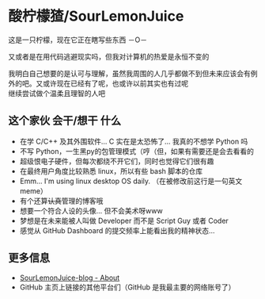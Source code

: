 # 酸柠檬猹/SourLemonJuice

这是一只柠檬，现在它正在瞎写些东西 －O－

又或者是在用代码逃避现实吗，但我对计算机的热爱是永恒不变的

我明白自己想要的是认可与理解，虽然我周围的人几乎都做不到但未来应该会有例外的吧。又或许现在已经有了呢，也或许以前其实也有过呢\
继续尝试做个温柔且理智的人吧

## 这个家伙 会干/想干 什么

- 在学 C/C++ 及其外围软件... C 实在是太恐怖了... 我真的不想学 Python 吗
- 不写 Python，一生黑py的包管理模式（哼（但，如果有需要还是会去看看的
- 超级恨电子硬件，但每次都绕不开它们，同时也觉得它们很有趣
- 在最终用户角度比较熟悉 linux，所以有些 bash 脚本的仓库
- Emm... I'm using linux desktop OS daily. （在被修改前这行是一句英文meme）
- 有个还算~~认真~~管理的博客哦
- 想要一个符合人设的头像... 但不会美术呀www
- 梦想是在未来能被人叫做 Developer 而不是 Script Guy 或者 Coder
- 感觉从 GitHub Dashboard 的提交频率上能看出我的精神状态...

## 更多信息

- [SourLemonJuice-blog - About](https://sourlemonjuice.github.io/SourLemonJuice-blog/about)
- GitHub 主页上链接的其他平台们（GitHub 是我最主要的网络账号了）
